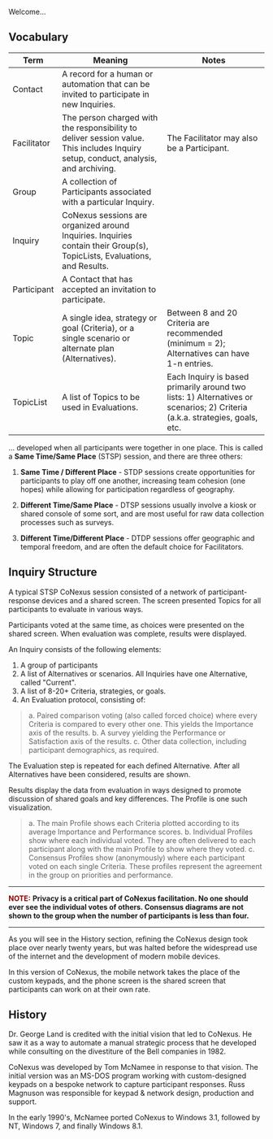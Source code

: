 Welcome...

## Vocabulary

| Term | Meaning | Notes |
| --- | --- | --- |
| Contact | A record for a human or automation that can be invited to participate in new Inquiries. | |
| Facilitator | The person charged with the responsibility to deliver session value.  This includes Inquiry setup, conduct, analysis, and archiving. | The Facilitator may also be a Participant. |
| Group | A collection of Participants associated with a particular Inquiry. | |
| Inquiry | CoNexus sessions are organized around Inquiries. Inquiries contain their Group(s), TopicLists, Evaluations, and Results. | |
| Participant | A Contact that has accepted an invitation to participate. | |
| Topic | A single idea, strategy or goal (Criteria), or a single scenario or alternate plan (Alternatives). | Between 8 and 20 Criteria are recommended (minimum = 2); Alternatives can have 1-n entries. |
| TopicList | A list of Topics to be used in Evaluations. | Each Inquiry is based primarily around two lists: 1) Alternatives or scenarios; 2) Criteria (a.k.a. strategies, goals, etc. | |

... developed when all participants were together in one place.  This is called a **Same Time/Same Place** (STSP) session, and there are three others:

1. **Same Time / Different Place** - STDP sessions create opportunities for participants to play off one another, increasing team cohesion (one hopes) while allowing for participation regardless of geography.

2. **Different Time/Same Place** - DTSP sessions usually involve a kiosk or shared console of some sort, and are most useful for raw data collection processes such as surveys.

3. **Different Time/Different Place** - DTDP sessions offer geographic and temporal freedom, and are often the default choice for Facilitators.

## Inquiry Structure
A typical STSP CoNexus session consisted of a network of participant-response devices and a shared screen.  The screen presented Topics for all participants to evaluate in various ways. 

Participants voted at the same time, as choices were presented on the shared screen. When evaluation was complete, results were displayed.

An Inquiry consists of the following elements:
1. A group of participants
2. A list of Alternatives or scenarios. All Inquiries have one Alternative, called "Current".
3. A list of 8-20+ Criteria, strategies, or goals.
4. An Evaluation protocol, consisting of:
> a. Paired comparison voting (also called forced choice) where every Criteria is compared to every other one.  This yields the Importance axis of the results.
> b. A survey yielding the Performance or Satisfaction axis of the results.
> c. Other data collection, including participant demographics, as required.

The Evaluation step is repeated for each defined Alternative. After all Alternatives have been considered, results are shown.  

Results display the data from evaluation in ways designed to promote discussion of shared goals and key differences.  The Profile is one such visualization. 
> a. The main Profile shows each Criteria plotted according to its average Importance and Performance scores.
> b. Individual Profiles show where each individual voted. They are often delivered to each participant along with the main Profile to show where they voted.
> c. Consensus Profiles show (anonymously) where each participant voted on each single Criteria.  These profiles represent the agreement in the group on priorities and performance. 

<hr/>

<span style="font-weight: bold; color: darkred">NOTE:</span> **Privacy is a critical part of CoNexus facilitation. No one should ever see the individual votes of others. Consensus diagrams are not shown to the group when the number of participants is less than four.**

<hr/>

As you will see in the History section, refining the CoNexus design took place over nearly twenty years, but was halted before the widespread use of the internet and the development of modern mobile devices.

In this version of CoNexus, the mobile network takes the place of the custom keypads, and the phone screen is the shared screen that participants can work on at their own rate.

## History

Dr. George Land is credited with the initial vision that led to CoNexus. He saw it as a way to automate a manual strategic process that he developed while consulting on the divestiture of the Bell companies in 1982.

CoNexus was developed by Tom McNamee in response to that vision. The initial version was an MS-DOS program working with custom-designed keypads on a bespoke network to capture participant responses. Russ Magnuson was responsible for keypad & network design, production and support.

In the early 1990's, McNamee ported CoNexus to Windows 3.1, followed by NT, Windows 7, and finally Windows 8.1.  